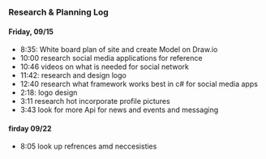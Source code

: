 ### Research & Planning Log
#### Friday, 09/15
* 8:35: White board plan of site and create Model on Draw.io
* 10:00 research social media applications for reference
* 10:46 videos on what is needed for social network
* 11:42: research and design logo
* 12:40 research what framework works best in c# for social media apps 
* 2:18: logo design
* 3:11 research hot incorporate profile pictures
* 3:43 look for more Api for news and events and messaging 

#### firday 09/22

* 8:05 look up refrences amd neccesisties 